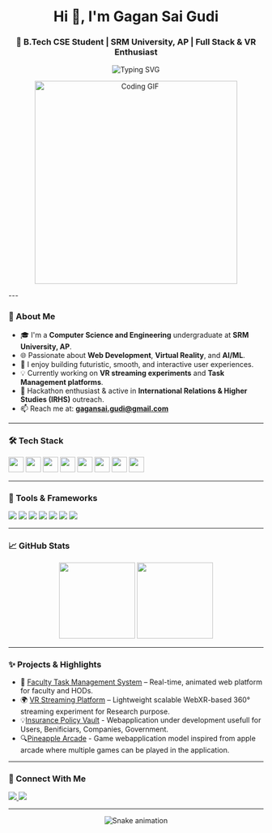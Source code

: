 <h1 align="center">Hi 👋, I'm Gagan Sai Gudi</h1>
<h3 align="center">🚀 B.Tech CSE Student | SRM University, AP | Full Stack & VR Enthusiast</h3>

<p align="center">
  <img src="https://readme-typing-svg.demolab.com?font=Fira+Code&size=22&duration=3000&pause=1000&color=00F7FF&center=true&vCenter=true&multiline=true&width=600&height=100&lines=Passionate+about+Web+%26+VR+Tech;Always+Building+Cool+Stuff!" alt="Typing SVG" />
</p>
<p align="center">
  <img src="https://user-images.githubusercontent.com/68038931/147838946-616b4ed7-2e9c-4c03-8cdd-65b2b00b2d79.gif" width="400" alt="Coding GIF" />
</p>
---

### 🌟 About Me

- 🎓 I'm a **Computer Science and Engineering** undergraduate at **SRM University, AP**.
- 🌐 Passionate about **Web Development**, **Virtual Reality**, and **AI/ML**.
- 🧠 I enjoy building futuristic, smooth, and interactive user experiences.
- 💡 Currently working on **VR streaming experiments** and **Task Management platforms**.
- 🧩 Hackathon enthusiast & active in **International Relations & Higher Studies (IRHS)** outreach.
- 📫 Reach me at: **gagansai.gudi@gmail.com**

---

### 🛠️ Tech Stack

<div align="left">
  <img src="https://cdn.jsdelivr.net/gh/devicons/devicon/icons/javascript/javascript-original.svg" height="30" />
  <img src="https://cdn.jsdelivr.net/gh/devicons/devicon/icons/typescript/typescript-original.svg" height="30" />
  <img src="https://cdn.jsdelivr.net/gh/devicons/devicon/icons/react/react-original.svg" height="30" />
  <img src="https://cdn.jsdelivr.net/gh/devicons/devicon/icons/html5/html5-original.svg" height="30" />
  <img src="https://cdn.jsdelivr.net/gh/devicons/devicon/icons/css3/css3-original.svg" height="30" />
  <img src="https://cdn.jsdelivr.net/gh/devicons/devicon/icons/python/python-original.svg" height="30" />
  <img src="https://cdn.jsdelivr.net/gh/devicons/devicon/icons/c/c-original.svg" height="30" />
  <img src="https://cdn.jsdelivr.net/gh/devicons/devicon/icons/cplusplus/cplusplus-original.svg" height="30" />
</div>

---

### 🔧 Tools & Frameworks

<p>
  <img src="https://img.shields.io/badge/-Node.js-339933?logo=node.js&logoColor=white&style=flat" />
  <img src="https://img.shields.io/badge/-Express-black?logo=express&style=flat" />
  <img src="https://img.shields.io/badge/-MongoDB-47A248?logo=mongodb&logoColor=white&style=flat" />
  <img src="https://img.shields.io/badge/-Tailwind_CSS-38B2AC?logo=tailwind-css&logoColor=white&style=flat" />
  <img src="https://img.shields.io/badge/-Framer_Motion-000000?logo=framer&logoColor=white&style=flat" />
  <img src="https://img.shields.io/badge/-Three.js-black?logo=three.js&style=flat" />
  <img src="https://img.shields.io/badge/-WebXR-orange?style=flat" />
</p>

---

### 📈 GitHub Stats

<div align="center">
  <img src="https://github-readme-stats.vercel.app/api?username=Gagansai&show_icons=true&theme=dracula&hide_border=false" height="150" />
  <img src="https://github-readme-stats.vercel.app/api/top-langs/?username=Gagansai&layout=compact&theme=dracula&hide_border=false" height="150" />
</div>

---

### ✨ Projects & Highlights

- 🎯 [Faculty Task Management System](https://github.com/Gagansai9/TaskManager) – Real-time, animated web platform for faculty and HODs.
- 🌍 [VR Streaming Platform](https://github.com/Gagansai9/VR-Research) – Lightweight scalable WebXR-based 360° streaming experiment for Research purpose.
- 💡[Insurance Policy Vault](https://github.com/Gagansai9/Policy-Vault) - Webapplication under development usefull for Users, Benificiars, Companies, Government.
- 🔍[Pineapple Arcade](https://github.com/Gagansai9/Pineapple_Arcade-Using-ReactJS) - Game webapplication model inspired from apple arcade where multiple games can be played in the application.

---

### 🔗 Connect With Me

<p>
  <a href="mailto:gagansai.gudi@gmail.com">
    <img src="https://img.shields.io/badge/-Gmail-D14836?logo=gmail&logoColor=white&style=for-the-badge" />
  </a>
  <a href="https://www.linkedin.com/in/gagan-sai-gudi">
    <img src="https://img.shields.io/badge/-LinkedIn-0077B5?logo=linkedin&logoColor=white&style=for-the-badge" />
  </a>
</p>

---

<p align="center">
  <img src="https://raw.githubusercontent.com/maurodesouza/maurodesouza/output/snake.svg" alt="Snake animation" />
</p>
